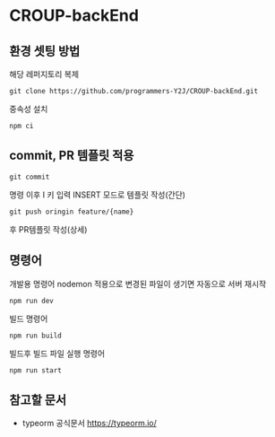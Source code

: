# CROUP-backEnd

## 환경 셋팅 방법

해당 레퍼지토리 복제

```shell
git clone https://github.com/programmers-Y2J/CROUP-backEnd.git
```

중속성 설치

```shell
npm ci
```

## commit, PR 템플릿 적용

```shell
git commit
```

명령 이후 I 키 입력 INSERT 모드로 템플릿 작성(간단)

```shell
git push oringin feature/{name}
```

후 PR템플릿 작성(상세)

## 명령어

개발용 명령어
nodemon 적용으로 변경된 파일이 생기면 자동으로 서버 재시작

```shell
npm run dev
```

빌드 명령어

```shell
npm run build
```

빌드후 빌드 파일 실행 명령어

```shell
npm run start
```

## 참고할 문서

- typeorm 공식문서 https://typeorm.io/
